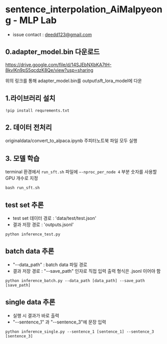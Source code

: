 # sentence_interpolation_AiMalpyeong - MLP Lab
- issue contact : deedd123@gmail.com
## 0.adapter_model.bin 다운로드

https://drive.google.com/file/d/14SJEbNXbKA7tH-8kvlKn9pS5qcdzK8Qe/view?usp=sharing

위의 링크를 통해 adapter_model.bin를 output\sft_lora_model에 다운

## 1.라이브러리 설치
```
!pip install requrements.txt
```
## 2. 데이터 전처리
originaldata/convert_to_alpaca.ipynb 주피터노트북 파일 모두 실행
 
## 3. 모델 학습
terminal 환경에서 `run_sft.sh` 파일에 `—-nproc_per_node 4` 부분 숫자를 사용할 GPU 개수로 지정
```
bash run_sft.sh
```

## test set 추론
- test set 데이터 경로 : 'data/test/test.json'
- 결과 저장 경로 : 'outputs.jsonl'
```
python inference_test.py
```

## batch data 추론
- "--data_path" : batch data 파일 경로
- 결과 저장 경로 : "--save_path" 인자로 직접 입력 출력 형식은 .jsonl 이어야 함

```
python inference_batch.py --data_path [data_path] --save_path [save_path]
```

## single data 추론
- 실행 시 결과가 바로 출력
- "--sentence_1" 과 "--sentence_3"에 문장 입력
```
python inference_single.py --sentence_1 [sentence_1] --sentence_3 [sentence_3]
```
